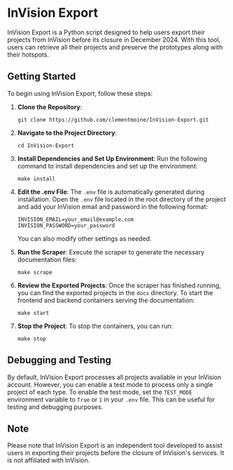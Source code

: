 # InVision Export

InVision Export is a Python script designed to help users export their projects from InVision before its closure in December 2024. With this tool, users can retrieve all their projects and preserve the prototypes along with their hotspots.

## Getting Started

To begin using InVision Export, follow these steps:

1. **Clone the Repository**:
   ```
   git clone https://github.com/clementmoine/InVision-Export.git
   ```

2. **Navigate to the Project Directory**:
   ```
   cd InVision-Export
   ```

3. **Install Dependencies and Set Up Environment**:
   Run the following command to install dependencies and set up the environment:
   ```
   make install
   ```

4. **Edit the .env File**:
   The `.env` file is automatically generated during installation. Open the `.env` file located in the root directory of the project and add your InVision email and password in the following format:
   ```
   INVISION_EMAIL=your_email@example.com
   INVISION_PASSWORD=your_password
   ```
   You can also modify other settings as needed.

5. **Run the Scraper**:
   Execute the scraper to generate the necessary documentation files:
   ```
   make scrape
   ```

6. **Review the Exported Projects**:
   Once the scraper has finished running, you can find the exported projects in the `docs` directory. To start the frontend and backend containers serving the documentation:
   ```
   make start
   ```

7. **Stop the Project**:
   To stop the containers, you can run:
   ```
   make stop
   ```

## Debugging and Testing

By default, InVision Export processes all projects available in your InVision account. However, you can enable a test mode to process only a single project of each type. To enable the test mode, set the `TEST_MODE` environment variable to `True` or `1` in your `.env` file. This can be useful for testing and debugging purposes.

## Note

Please note that InVision Export is an independent tool developed to assist users in exporting their projects before the closure of InVision's services. It is not affiliated with InVision.